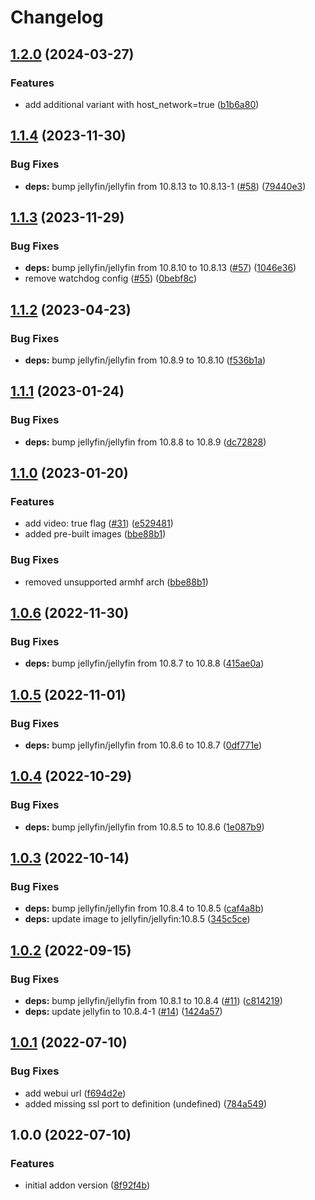 # Changelog

## [1.2.0](https://github.com/mdvorak/ha-addon-jellyfin/compare/v1.1.4...v1.2.0) (2024-03-27)


### Features

* add additional variant with host_network=true ([b1b6a80](https://github.com/mdvorak/ha-addon-jellyfin/commit/b1b6a806f6842b576b052045da4067e546509bf5))

## [1.1.4](https://github.com/mdvorak/ha-addon-jellyfin/compare/v1.1.3...v1.1.4) (2023-11-30)


### Bug Fixes

* **deps:** bump jellyfin/jellyfin from 10.8.13 to 10.8.13-1 ([#58](https://github.com/mdvorak/ha-addon-jellyfin/issues/58)) ([79440e3](https://github.com/mdvorak/ha-addon-jellyfin/commit/79440e33570528152e7ca168763c31587d25ab57))

## [1.1.3](https://github.com/mdvorak/ha-addon-jellyfin/compare/v1.1.2...v1.1.3) (2023-11-29)


### Bug Fixes

* **deps:** bump jellyfin/jellyfin from 10.8.10 to 10.8.13 ([#57](https://github.com/mdvorak/ha-addon-jellyfin/issues/57)) ([1046e36](https://github.com/mdvorak/ha-addon-jellyfin/commit/1046e3688c8174d7d97723fa5c77269b016eb814))
* remove watchdog config ([#55](https://github.com/mdvorak/ha-addon-jellyfin/issues/55)) ([0bebf8c](https://github.com/mdvorak/ha-addon-jellyfin/commit/0bebf8c43b0f6d86beba4ee3c332c078d636b6e6))

## [1.1.2](https://github.com/mdvorak/ha-addon-jellyfin/compare/v1.1.1...v1.1.2) (2023-04-23)


### Bug Fixes

* **deps:** bump jellyfin/jellyfin from 10.8.9 to 10.8.10 ([f536b1a](https://github.com/mdvorak/ha-addon-jellyfin/commit/f536b1ac1afacb3e3e31b12472eaf420a39046bc))

## [1.1.1](https://github.com/mdvorak/ha-addon-jellyfin/compare/v1.1.0...v1.1.1) (2023-01-24)


### Bug Fixes

* **deps:** bump jellyfin/jellyfin from 10.8.8 to 10.8.9 ([dc72828](https://github.com/mdvorak/ha-addon-jellyfin/commit/dc728287db939d45aea361a00d880bfc323a8e30))

## [1.1.0](https://github.com/mdvorak/ha-addon-jellyfin/compare/v1.0.6...v1.1.0) (2023-01-20)


### Features

* add video: true flag ([#31](https://github.com/mdvorak/ha-addon-jellyfin/issues/31)) ([e529481](https://github.com/mdvorak/ha-addon-jellyfin/commit/e529481684e1144c804342a1337aa050beebaf01))
* added pre-built images ([bbe88b1](https://github.com/mdvorak/ha-addon-jellyfin/commit/bbe88b16ca5ac0ea20d420cd3ee4cb80c0d7a9ac))


### Bug Fixes

* removed unsupported armhf arch ([bbe88b1](https://github.com/mdvorak/ha-addon-jellyfin/commit/bbe88b16ca5ac0ea20d420cd3ee4cb80c0d7a9ac))

## [1.0.6](https://github.com/mdvorak/ha-addon-jellyfin/compare/v1.0.5...v1.0.6) (2022-11-30)


### Bug Fixes

* **deps:** bump jellyfin/jellyfin from 10.8.7 to 10.8.8 ([415ae0a](https://github.com/mdvorak/ha-addon-jellyfin/commit/415ae0a5d57143ea82cfa121846dee4219658ed8))

## [1.0.5](https://github.com/mdvorak/ha-addon-jellyfin/compare/v1.0.4...v1.0.5) (2022-11-01)


### Bug Fixes

* **deps:** bump jellyfin/jellyfin from 10.8.6 to 10.8.7 ([0df771e](https://github.com/mdvorak/ha-addon-jellyfin/commit/0df771e9fc97de78eec5932ccc4d0845626b891c))

## [1.0.4](https://github.com/mdvorak/ha-addon-jellyfin/compare/v1.0.3...v1.0.4) (2022-10-29)


### Bug Fixes

* **deps:** bump jellyfin/jellyfin from 10.8.5 to 10.8.6 ([1e087b9](https://github.com/mdvorak/ha-addon-jellyfin/commit/1e087b948100784de0f04a1f8cad6b7fd2ed6b3d))

## [1.0.3](https://github.com/mdvorak/ha-addon-jellyfin/compare/v1.0.2...v1.0.3) (2022-10-14)


### Bug Fixes

* **deps:** bump jellyfin/jellyfin from 10.8.4 to 10.8.5 ([caf4a8b](https://github.com/mdvorak/ha-addon-jellyfin/commit/caf4a8bac2c901a2e45ab8bd544667a64f7310ea))
* **deps:** update image to jellyfin/jellyfin:10.8.5 ([345c5ce](https://github.com/mdvorak/ha-addon-jellyfin/commit/345c5ce1c74c3c9c08be7bdc2b53fcf0d6171863))

## [1.0.2](https://github.com/mdvorak/ha-addon-jellyfin/compare/v1.0.1...v1.0.2) (2022-09-15)


### Bug Fixes

* **deps:** bump jellyfin/jellyfin from 10.8.1 to 10.8.4 ([#11](https://github.com/mdvorak/ha-addon-jellyfin/issues/11)) ([c814219](https://github.com/mdvorak/ha-addon-jellyfin/commit/c8142195e3121d0c88eccc64a22f9237e6395580))
* **deps:** update jellyfin to 10.8.4-1 ([#14](https://github.com/mdvorak/ha-addon-jellyfin/issues/14)) ([1424a57](https://github.com/mdvorak/ha-addon-jellyfin/commit/1424a5714248dc0bf20e1ce59fffd99cc298ed1e))

## [1.0.1](https://github.com/mdvorak/ha-addon-jellyfin/compare/v1.0.0...v1.0.1) (2022-07-10)


### Bug Fixes

* add webui url ([f694d2e](https://github.com/mdvorak/ha-addon-jellyfin/commit/f694d2e8aa94f0eae0599261c645426008ca7f8f))
* added missing ssl port to definition (undefined) ([784a549](https://github.com/mdvorak/ha-addon-jellyfin/commit/784a5497a6f8027f9463ee45f1e8851a1ad19717))

## 1.0.0 (2022-07-10)


### Features

* initial addon version ([8f92f4b](https://github.com/mdvorak/ha-addon-jellyfin/commit/8f92f4bb9f6d30e077e375d1791153b55fdec000))
